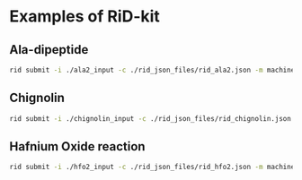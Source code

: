 # Examples of RiD-kit
## Ala-dipeptide
```bash
rid submit -i ./ala2_input -c ./rid_json_files/rid_ala2.json -m machine_bohrium_k8s.json
```

## Chignolin
```bash
rid submit -i ./chignolin_input -c ./rid_json_files/rid_chignolin.json -m machine_bohrium_k8s.json
```

## Hafnium Oxide reaction
```bash
rid submit -i ./hfo2_input -c ./rid_json_files/rid_hfo2.json -m machine_bohrium_k8s.json
```